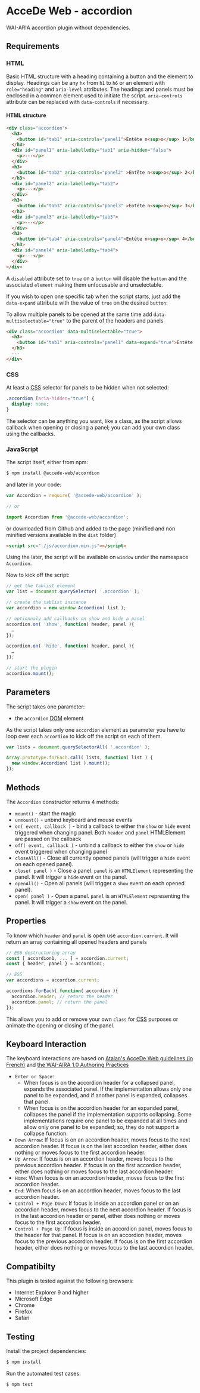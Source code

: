 # AcceDe Web - accordion

WAI-ARIA accordion plugin without dependencies.

## Requirements

### HTML

Basic HTML structure with a heading containing a button and the element to display. Headings can be any `hx` from `h1` to `h6` or an element with `role="heading"` and `aria-level` attributes. The headings and panels must be enclosed in a common element used to initiate the script. `aria-controls` attribute can be replaced with `data-controls` if necessary.

#### HTML structure

```html
<div class="accordion">
  <h3>
    <button id="tab1" aria-controls="panel1">Entête n<sup>o</sup> 1</button>
  </h3>
  <div id="panel1" aria-labelledby="tab1" aria-hidden="false">
    <p>---</p>
  </div>
  <h3>
    <button id="tab2" aria-controls="panel2" >Entête n<sup>o</sup> 2</button>
  </h3>
  <div id="panel2" aria-labelledby="tab2">
    <p>---</p>
  </div>
  <h3>
    <button id="tab3" aria-controls="panel3" >Entête n<sup>o</sup> 3</button>
  </h3>
  <div id="panel3" aria-labelledby="tab3">
    <p>---</p>
  </div>
  <h3>
    <button id="tab4" aria-controls="panel4">Entête n<sup>o</sup> 4</button>
  </h3>
  <div id="panel4" aria-labelledby="tab4">
    <p>---</p>
  </div>
</div>
```

A `disabled` attribute set to `true` on a `button` will disable the `button` and the associated `element` making them unfocusable and unselectable.

If you wish to open one specific tab when the script starts, just add the `data-expand` attribute with the value of `true` on the desired `button`:

To allow multiple panels to be opened at the same time add `data-multiselectable="true"` to the parent of the headers and panels

```html
<div class="accordion" data-multiselectable="true">
  <h3>
    <button id="tab1" aria-controls="panel1" data-expand="true">Entête n<sup>o</sup> 1</button>
  </h3>
  ---
</div>
```

### CSS

At least a <abbr title="Cascading Style Sheets">CSS</abbr> selector for panels to be hidden when not selected:

```css
.accordion [aria-hidden="true"] {
  display: none;
}
```

The selector can be anything you want, like a class, as the script allows callback when opening or closing a panel; you can add your own class using the callbacks.

### JavaScript

The script itself, either from npm:

```bash
$ npm install @accede-web/accordion
```

and later in your code:

```js
var Accordion = require( '@accede-web/accordion' );

// or

import Accordion from '@accede-web/accordion';
```

or downloaded from Github and added to the page (minified and non minified versions available in the `dist` folder)

```html
<script src="./js/accordion.min.js"></script>
```

Using the later, the script will be available on `window` under the namespace `Accordion`.

Now to kick off the script:

```js
// get the tablist element
var list = document.querySelector( '.accordion' );

// create the tablist instance
var accordion = new window.Accordion( list );

// optionnaly add callbacks on show and hide a panel
accordion.on( 'show', function( header, panel ){
  …
});

accordion.on( 'hide', function( header, panel ){
  …
});

// start the plugin
accordion.mount();
```

## Parameters

The script takes one parameter:

* the `accordion` <abbr title="Document Object Model">DOM</abbr> element

As the script takes only one `accordion` element as parameter you have to loop over each `accordion` to kick off the script on each of them.

```js
var lists = document.querySelectorAll( '.accordion' );

Array.prototype.forEach.call( lists, function( list ) {
  new window.Accordion( list ).mount();
});
```

## Methods

The `Accordion` constructor returns 4 methods:

* `mount()` - start the magic
* `unmount()` - unbind keyboard and mouse events
* `on( event, callback )` - bind a callback to either the `show` or `hide` event triggered when changing panel. Both `header` and `panel` HTMLElement are passed on the callback
* `off( event, callback )` - unbind a callback to either the `show` or `hide` event triggered when changing panel
* `closeAll()` - Close all currently opened panels (will trigger a `hide` event on each opened panel).
* `close( panel )` - Close a panel. `panel` is an `HTMLElement` representing the panel. It will trigger a `hide` event on the panel.
* `openAll()` - Open all panels (will trigger a `show` event on each opened panel).
* `open( panel )` - Open a panel. `panel` is an `HTMLElement` representing the panel. It will trigger a `show` event on the panel.

## Properties

To know which `header` and `panel` is open use `accordion.current`. It will return an array containing all opened headers and panels

```js
// ES6 destructuring array
const [ accordion1, ... ] = accordion.current;
const { header, panel } = accordion1;

// ES5
var accordions = accordion.current;

accordions.forEach( function( accordion ){
  accordion.header; // return the header
  accordion.panel; // return the panel
});
```

This allows you to add or remove your own `class` for <abbr title="Cascading Style Sheets">CSS</abbr> purposes or animate the opening or closing of the panel.

## Keyboard Interaction

The keyboard interactions are based on [Atalan's AcceDe Web guidelines (in French)](http://www.accede-web.com/notices/interface-riche/accordeons/) and [the WAI-AIRA 1.0 Authoring Practices](https://www.w3.org/TR/wai-aria-practices/#accordion)

* `Enter or Space`:
  * When focus is on the accordion header for a collapsed panel, expands the associated panel. If the implementation allows only one panel to be expanded, and if another panel is expanded, collapses that panel.
  * When focus is on the accordion header for an expanded panel, collapses the panel if the implementation supports collapsing. Some implementations require one panel to be expanded at all times and allow only one panel to be expanded; so, they do not support a collapse function.
* `Down Arrow`: If focus is on an accordion header, moves focus to the next accordion header. If focus is on the last accordion header, either does nothing or moves focus to the first accordion header.
* `Up Arrow`: If focus is on an accordion header, moves focus to the previous accordion header. If focus is on the first accordion header, either does nothing or moves focus to the last accordion header.
* `Home`: When focus is on an accordion header, moves focus to the first accordion header.
* `End`: When focus is on an accordion header, moves focus to the last accordion header.
* `Control + Page Down`: If focus is inside an accordion panel or on an accordion header, moves focus to the next accordion header. If focus is in the last accordion header or panel, either does nothing or moves focus to the first accordion header.
* `Control + Page Up`: If focus is inside an accordion panel, moves focus to the header for that panel. If focus is on an accordion header, moves focus to the previous accordion header. If focus is on the first accordion header, either does nothing or moves focus to the last accordion header.


## Compatibilty

This plugin is tested against the following browsers:

* Internet Explorer 9 and higher
* Microsoft Edge
* Chrome
* Firefox
* Safari


## Testing

Install the project dependencies:

```bash
$ npm install
```

Run the automated test cases:

```bash
$ npm test
```
